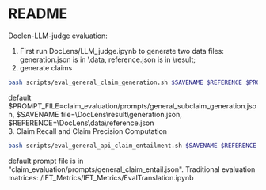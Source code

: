 # README
Doclen-LLM-judge evaluation:
1. First run DocLens/LLM_judge.ipynb to generate two data files: generation.json is in \data, reference.json is in \result;
2. generate claims
```bash
bash scripts/eval_general_claim_generation.sh $SAVENAME $REFERENCE $PROMPT_FILE
```
default $PROMPT_FILE=claim_evaluation/prompts/general_subclaim_generation.json, $SAVENAME file=\DocLens\result\generation.json, $REFERENCE=\DocLens\data\reference.json  
3. Claim Recall and Claim Precision Computation
```bash
bash scripts/eval_general_api_claim_entailment.sh $SAVENAME $REFERENCE $PROMPT_FILE
```
default prompt file is in "claim_evaluation/prompts/general_claim_entail.json". 
Traditional evaluation matrices:
/IFT_Metrics/IFT_Metrics/EvalTranslation.ipynb
